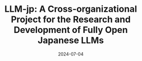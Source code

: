 ---
title: "LLM-jp: A Cross-organizational Project for the Research and Development of Fully Open Japanese LLMs"
authors: LLM-jp (Akiko Aizawa, Eiji Aramaki, Bowen Chen, Fei Cheng, Hiroyuki Deguchi, Rintaro Enomoto, Kazuki Fujii, Kensuke Fukumoto, Takuya Fukushima, Namgi Han, Yuto Harada, Chikara Hashimoto, <b>Tatsuya Hiraoka</b>, Shohei Hisada, Sosuke Hosokawa, Lu Jie, Keisuke Kamata, Teruhito Kanazawa, Hiroki Kanezashi, Hiroshi Kataoka, Satoru Katsumata, Daisuke Kawahara, Seiya Kawano, Atsushi Keyaki, Keisuke Kiryu, Hirokazu Kiyomaru, Takashi Kodama, Takahiro Kubo, Yohei Kuga, Ryoma Kumon, Shuhei Kurita, Sadao Kurohashi, Conglong Li, Taiki Maekawa, Hiroshi Matsuda, Yusuke Miyao, Kentaro Mizuki, Sakae Mizuki, Yugo Murawaki, Akim Mousterou, Ryo Nakamura, Taishi Nakamura, Kouta Nakayama, Tomoka Nakazato, Takuro Niitsuma, Jiro Nishitoba, Yusuke Oda, Hayato Ogawa, Takumi Okamoto, Naoaki Okazaki, Yohei Oseki, Shintaro Ozaki, Koki Ryu, Rafal Rzepka, Keisuke Sakaguchi, Shota Sasaki, Satoshi Sekine, Kohei Suda, Saku Sugawara, Issa Sugiura, Hiroaki Sugiyama, Hisami Suzuki, Jun Suzuki, Toyotaro Suzumura, Kensuke Tachibana, Yu Takagi, Kyosuke Takami, Koichi Takeda, Masashi Takeshita, Masahiro Tanaka, Kenjiro Taura, Arseny Tolmachev, Nobuhiro Ueda, Zhen Wan, Shuntaro Yada, Sakiko Yahata, Yuya Yamamoto, Yusuke Yamauchi, Hitomi Yanaka, Rio Yokota, Koichiro Yoshino)
collection: publications
category: nonref
date: 2024-07-04
venue: 'arXiv'
paperurl: 'https://arxiv.org/abs/2407.03963'
en: 
---